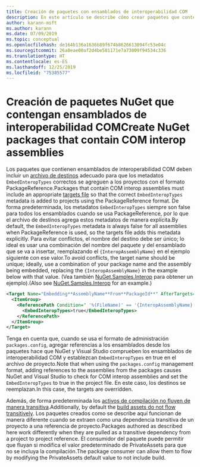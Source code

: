 ```yaml
---
title: Creación de paquetes con ensamblados de interoperabilidad COM
description: En este artículo se describe cómo crear paquetes que contengan ensamblados de interoperabilidad COM.
author: karann-msft
ms.author: karann
ms.date: 07/09/2019
ms.topic: conceptual
ms.openlocfilehash: de164b136a1636b89f674b8626613094fc53e04c
ms.sourcegitcommit: 26a8eae00af2d4be581171e7a73009f94534c336
ms.translationtype: HT
ms.contentlocale: es-ES
ms.lasthandoff: 12/25/2019
ms.locfileid: "75385577"
---
```

# <a name="create-nuget-packages-that-contain-com-interop-assemblies"></a><span data-ttu-id="a7907-103">Creación de paquetes NuGet que contengan ensamblados de interoperabilidad COM</span><span class="sxs-lookup"><span data-stu-id="a7907-103">Create NuGet packages that contain COM interop assemblies</span></span>

<span data-ttu-id="a7907-104">Los paquetes que contienen ensamblados de interoperabilidad COM deben incluir un [archivo de destinos](creating-a-package.md#include-msbuild-props-and-targets-in-a-package) adecuado para que los metadatos `EmbedInteropTypes` correctos se agreguen a los proyectos con el formato PackageReference.</span><span class="sxs-lookup"><span data-stu-id="a7907-104">Packages that contain COM interop assemblies must include an appropriate [targets file](creating-a-package.md#include-msbuild-props-and-targets-in-a-package) so that the correct `EmbedInteropTypes` metadata is added to projects using the PackageReference format.</span></span> <span data-ttu-id="a7907-105">De forma predeterminada, los metadatos `EmbedInteropTypes` siempre son false para todos los ensamblados cuando se usa PackageReference, por lo que el archivo de destinos agrega estos metadatos de manera explícita.</span><span class="sxs-lookup"><span data-stu-id="a7907-105">By default, the `EmbedInteropTypes` metadata is always false for all assemblies when PackageReference is used, so the targets file adds this metadata explicitly.</span></span> <span data-ttu-id="a7907-106">Para evitar conflictos, el nombre del destino debe ser único; lo ideal es usar una combinación del nombre del paquete y del ensamblado que se va a insertar, reemplazando el `{InteropAssemblyName}` en el ejemplo siguiente con ese valor.</span><span class="sxs-lookup"><span data-stu-id="a7907-106">To avoid conflicts, the target name should be unique; ideally, use a combination of your package name and the assembly being embedded, replacing the `{InteropAssemblyName}` in the example below with that value.</span></span> <span data-ttu-id="a7907-107">(Vea también [NuGet.Samples.Interop](https://github.com/NuGet/Samples/tree/master/NuGet.Samples.Interop) para obtener un ejemplo).</span><span class="sxs-lookup"><span data-stu-id="a7907-107">(Also see [NuGet.Samples.Interop](https://github.com/NuGet/Samples/tree/master/NuGet.Samples.Interop) for an example.)</span></span>

```xml
<Target Name="Embedding**AssemblyName**From**PackageId**" AfterTargets="ResolveReferences" BeforeTargets="FindReferenceAssembliesForReferences">
  <ItemGroup>
    <ReferencePath Condition=" '%(FileName)' == '{InteropAssemblyName}' AND '%(ReferencePath.NuGetPackageId)' == '$(MSBuildThisFileName)' ">
      <EmbedInteropTypes>true</EmbedInteropTypes>
    </ReferencePath>
  </ItemGroup>
</Target>
```

<span data-ttu-id="a7907-108">Tenga en cuenta que, cuando se usa el formato de administración `packages.config`, agregar referencias a los ensamblados desde los paquetes hace que NuGet y Visual Studio comprueben los ensamblados de interoperabilidad COM y establezcan `EmbedInteropTypes` en true en el archivo de proyecto.</span><span class="sxs-lookup"><span data-stu-id="a7907-108">Note that when using the `packages.config` management format, adding references to the assemblies from the packages causes NuGet and Visual Studio to check for COM interop assemblies and set the `EmbedInteropTypes` to true in the project file.</span></span> <span data-ttu-id="a7907-109">En este caso, los destinos se reemplazan.</span><span class="sxs-lookup"><span data-stu-id="a7907-109">In this case, the targets are overridden.</span></span>

<span data-ttu-id="a7907-110">Además, de forma predeterminada los [activos de compilación no fluyen de manera transitiva](../consume-packages/package-references-in-project-files.md#controlling-dependency-assets).</span><span class="sxs-lookup"><span data-stu-id="a7907-110">Additionally, by default the [build assets do not flow transitively](../consume-packages/package-references-in-project-files.md#controlling-dependency-assets).</span></span> <span data-ttu-id="a7907-111">Los paquetes creados como se describe aquí funcionan de manera diferente cuando se extraen como una dependencia transitiva de un proyecto a una referencia de proyecto.</span><span class="sxs-lookup"><span data-stu-id="a7907-111">Packages authored as described here work differently when they are pulled as a transitive dependency from a project to project reference.</span></span> <span data-ttu-id="a7907-112">El consumidor del paquete puede permitir que fluyan si modifica el valor predeterminado de PrivateAssets para que no se incluya la compilación.</span><span class="sxs-lookup"><span data-stu-id="a7907-112">The package consumer can allow them to flow by modifying the PrivateAssets default value to not include build.</span></span>

<a name="creating-the-package"></a>
